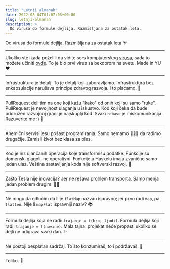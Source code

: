 ```yaml
---
title: "Letnji almanah"
date: 2022-08-04T01:07:03+00:00
slug: letnji-almanah
description: >
  Od virusa do formule dejlija. Razmišljana za ostatak leta.
---
```


Od virusa do formule dejlija. Razmišljana za ostatak leta ☀️

----

Ukoliko ste ikada poželili da vidite sors kompjuterskog [virusa](https://oblac.rs/kuang2/), sada to možete učiniti [ovde](https://github.com/igr/kuang2-virus/blob/main/server/weirdus.asm). To je bio prvi virus sa bekdorom na svetu. Made in YU ❤️

----

Infrastruktura je detalj. To je detalj koji zaboravljamo. Infrastruktura bez enkapsulacije narušava principe zdravog razvoja. I to plaćamo. 💸

----

PullRequest deli tim na one koji kažu "kako" od onih koji su samo "ruke". PullRequest je nevoljnost ulaganja u iskustvo. Kod koji čeka da bude pridružen razvojnoj grani je najskuplji kod. Svaki `rebase` je miskomunikacija. Razuverite me :) 🙊

----

Anemični servisi jesu pošast programiranja. Samo nemamo 🏐🥎🏀 da radimo drugačije. Zamisli život bez klasa za ples.

----

Kod je niz ulančanih operacija koje transformišu podatke. Funkcije su domenski glagoli, ne operativni. Funkcije u Haskelu imaju zvanično samo jedan ulaz. Veština sastavljanja koda nije softverski razvoj. 🐡

----

Zašto Tesla nije inovacija? Jer ne rešava problem transporta. Samo menja jedan problem drugim. 🤦‍♀️

----

Ne mogu da odlučim da li je `flatMap` nazvan ispravno; jer prvo radi `map`, pa `flatten`. Nije li `mapFlat` ispravniji naziv? 📚

----

Formula dejlija koja ne radi: `trajanje = f(broj_ljudi)`. Formula dejlija koji radi: `trajanje = f(novine)`. Mala tajna: projekat neće propasti ukoliko se dejli ne odigrava svaki dan. ✨

----

Ne postoji besplatan sadržaj. To što konzumiraš, to i podržavaš. 💪

----

Toliko. 👋
